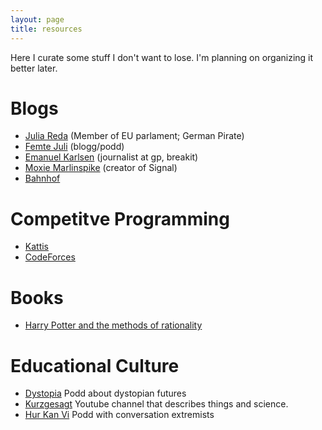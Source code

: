 ```yaml
---
layout: page
title: resources
---
```


Here I curate some stuff I don't want to lose. I'm planning on organizing it better later.

# Blogs

- [Julia Reda](https://juliareda.eu/en) (Member of EU parlament; German Pirate)
- [Femte Juli](https://femtejuli.se/) (blogg/podd)
- [Emanuel Karlsen](https://emanuelkarlsten.se/) (journalist at gp, breakit)
- [Moxie Marlinspike](https://moxie.org/) (creator of Signal)
- [Bahnhof](https://www.bahnhof.se/press)

# Competitve Programming

- [Kattis](https://open.kattis.com)
- [CodeForces](https://codeforces.com)

# Books

- [Harry Potter and the methods of rationality](http://www.hpmor.com/)

# Educational Culture
- [Dystopia](https://sverigesradio.se/dystopia) Podd about dystopian futures
- [Kurzgesagt](https://www.youtube.com/user/Kurzgesagt) Youtube channel that describes things and science.
- [Hur Kan Vi](https://www.youtube.com/channel/UCXOYvJ4jo7g3OsvgS2KVP6A) Podd with conversation extremists
